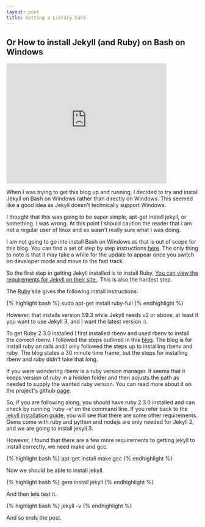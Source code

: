 ```yaml
---
layout: post
title: Getting a Library Card
---
```

## Or How to install Jekyll (and Ruby) on Bash on Windows

<iframe width="420" height="315" src="https://www.youtube-nocookie.com/embed/DrJo3AUggz4" frameborder="0" allowfullscreen></iframe>

When I was trying to get this blog up and running, I decided to try and install Jekyll on Bash on Windows rather than directly on Windows. This seemed like a good idea as Jekyll doesn't technically support Windows.

I thought that this was going to be super simple, apt-get install jekyll, or something.
I was wrong.
At this point I should caution the reader that I am not a regular user of linux and so wasn't really sure what I was doing.

I am not going to go into install Bash on Windows as that is out of scope for this blog. You can find a set of step by step instructions [here][bash install]. The only thing to note is that it may take a while for the update to appear once you switch on developer mode and move to the fast track.

So the first step in getting Jekyll installed is to install Ruby, [You can view the requirements for Jekyll on their site.][jekyll install]. This is also the hardest step.

The [Ruby][ruby install] site gives the following install instructions:

{% highlight bash %}
sudo apt-get install ruby-full
{% endhighlight %}

However, that installs version 1.9.3 while Jekyll needs v2 or above, at least if you want to use Jekyll 3, and I want the latest version :). 

To get Ruby 2.3.0 installed I first installed rbenv and used rbenv to install the correct rbenv. I followed the steps outlined in this [blog][rails]. The blog is for install ruby on rails and I only followed the steps up to installing rbenv and ruby. The blog states a 30 minute time frame, but the steps for installing rbenv and ruby didn't take that long.

If you were wondering rbenv is a ruby version manager. It seems that it keeps version of ruby in a hidden folder and then adjusts the path as needed to supply the wanted ruby version. You can read more about it on the project's github [page][rbenv].

So, if you are following along, you should have ruby 2.3.0 installed and can check by running 'ruby -v' on the command line. If you refer back to the [jekyll installation guide][jekyll install], you will see that there are some other requirements. Gems come with ruby and python and nodejs are only needed for Jekyll 2, and we are going to install jekyll 3.

However, I found that there are a few more requirements to getting jekyll to install correctly, we need make and gcc.

{% highlight bash %}
apt-get install make gcc
{% endhighlight %}

Now we should be able to install jekyll.

{% highlight bash %}
gem install jekyll
{% endhighlight %}

And then lets test it.

{% highlight bash %}
jekyll -v
{% endhighlight %}

And so ends the post.

[bash install]: https://blogs.msdn.microsoft.com/commandline/2016/04/06/bash-on-ubuntu-on-windows-download-now-3/
[jekyll install]: https://jekyllrb.com/docs/installation/
[ruby install]: https://www.ruby-lang.org/en/documentation/installation/#apt
[rails]: https://gorails.com/setup/ubuntu/14.04
[rbenv]: https://github.com/rbenv/rbenv
